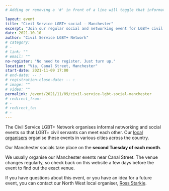 ```yaml
---
# Adding or removing a '#' in front of a line will toggle that information off and on from being processed.

layout: event
title: "Civil Service LGBT+ social – Manchester"
excerpt: "Join our regular social and networking event for LGBT+ civil servants based in and around Manchester."
date: 2021-10-10
author: "Civil Service LGBT+ Network"
# category:
# -
# link: ""
# email: ""
no-register: "No need to register. Just turn up."
location: "Via, Canal Street, Manchester"
start-date: 2021-11-09 17:00
# end-date: -- :
# registration-close-date: -- :
# image: ""
# video: ""
permalink: /event/2021/11/09/civil-service-lgbt-social-manchester
# redirect_from:
# -
# redirect_to:
# -
---
```


The Civil Service LGBT+ Network organises informal networking and social events so that LGBT+ civil servants can meet each other. Our [local organisers](/team) organise these events in various cities across the country.

Our Manchester socials take place on the **second Tuesday of each month**.

We usually organise our Manchester events near Canal Street. The venue changes regularly, so check back on this website a few days before the event to find out the exact venue.

If you have questions about this event, or you have an idea for a future event, you can contact our North West local organiser, [Ross Starkie](/team/ross-starkie/).
